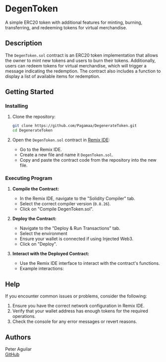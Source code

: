 # DegenToken

A simple ERC20 token with additional features for minting, burning, transferring, and redeeming tokens for virtual merchandise.

## Description

The `DegenToken.sol` contract is an ERC20 token implementation that allows the owner to mint new tokens and users to burn their tokens. Additionally, users can redeem tokens for virtual merchandise, which will trigger a message indicating the redemption. The contract also includes a function to display a list of available items for redemption.

## Getting Started

### Installing

1. Clone the repository:
   ```sh
   git clone https://github.com/Pagamaa/DegenerateToken.git
   cd DegenerateToken
   ```

2. Open the `DegenToken.sol` contract in [Remix IDE](https://remix.ethereum.org/):
   - Go to the Remix IDE.
   - Create a new file and name it `DegenToken.sol`.
   - Copy and paste the contract code from the repository into the new file.

### Executing Program

1. **Compile the Contract:**
   - In the Remix IDE, navigate to the "Solidity Compiler" tab.
   - Select the correct compiler version (`0.8.26`).
   - Click on "Compile DegenToken.sol".

2. **Deploy the Contract:**
   - Navigate to the "Deploy & Run Transactions" tab.
   - Select the environment 
   - Ensure your wallet is connected if using Injected Web3.
   - Click on "Deploy".

3. **Interact with the Deployed Contract:**
   - Use the Remix IDE interface to interact with the contract's functions.
   - Example interactions:


## Help

If you encounter common issues or problems, consider the following:

1. Ensure you have the correct network configuration in Remix IDE.
2. Verify that your wallet address has enough tokens for the required operations.
3. Check the console for any error messages or revert reasons.

## Authors

Peter Aguilar  
[GitHub](https://github.com/Pagamaa)
